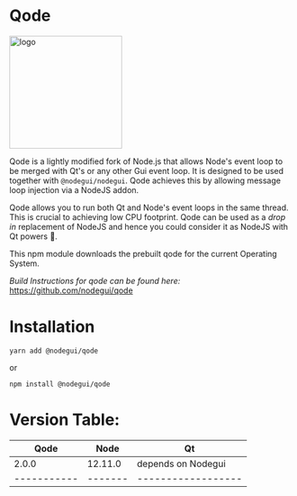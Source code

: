 # Qode

<img alt="logo" src="https://github.com/nodegui/nodegui/raw/master/extras/logo/nodegui.png" height="200" />

Qode is a lightly modified fork of Node.js that allows Node's event loop to be merged with Qt's or any other Gui event loop.
It is designed to be used together with `@nodegui/nodegui`. Qode achieves this by allowing message loop injection via a NodeJS addon.

Qode allows you to run both Qt and Node's event loops in the same thread. This is crucial to achieving low CPU footprint.
Qode can be used as a _drop in_ replacement of NodeJS and hence you could consider it as NodeJS with Qt powers 💪.

This npm module downloads the prebuilt qode for the current Operating System.

_Build Instructions for qode can be found here:_ https://github.com/nodegui/qode

# Installation

```
yarn add @nodegui/qode
```

or

```
npm install @nodegui/qode
```

# Version Table:

| Qode        | Node    | Qt                 |
| ----------- | ------- | ------------------ |
| 2.0.0      | 12.11.0  | depends on Nodegui |
| ----------- | ------- | ------------------ |
